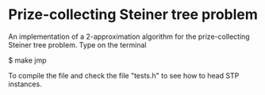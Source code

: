 # Prize-collecting Steiner tree problem

An implementation of a 2-approximation algorithm for the prize-collecting Steiner tree problem. Type on the terminal

$ make jmp

To compile the file and check the file "tests.h" to see how to head STP instances.
